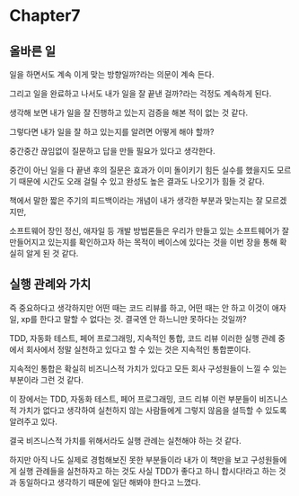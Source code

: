 # Chapter7
## 올바른 일

일을 하면서도 계속 이게 맞는 방향일까?라는 의문이 계속 든다.

그리고 일을 완료하고 나서도 내가 일을 잘 끝낸 걸까?라는 걱정도 계속하게 된다.

생각해 보면 내가 일을 잘 진행하고 있는지 검증을 해본 적이 없는 것 같다.

그렇다면 내가 일을 잘 하고 있는지를 알려면 어떻게 해야 할까?

중간중간 끊임없이 질문하고 답을 만들 필요가 있다고 생각한다.

중간이 아닌 일을 다 끝낸 후의 질문은 효과가 이미 돌이키기 힘든 실수를 했을지도 모르기 때문에 시간도 오래 걸릴 수 있고 완성도 높은 결과도 나오기가 힘들 것 같다.

책에서 말한 짧은 주기의 피드백이라는 개념이 내가 생각한 부분과 맞는지는 잘 모르겠지만,

소프트웨어 장인 정신, 애자일 등 개발 방법론들은 우리가 만들고 있는 소프트웨어가 잘 만들어지고 있는지를 확인하고자 하는 목적이 베이스에 있다는 것을 이번 장을 통해 확실히 알게 된 것 같다.

## 실행 관례와 가치

즉 중요하다고 생각하지만 어떤 때는 코드 리뷰를 하고, 어떤 때는 안 하고 이것이 애자일, xp를 한다고 말할 수 없다는 것. 결국엔 안 하느니만 못하다는 것일까?

TDD, 자동화 테스트, 페어 프로그래밍, 지속적인 통합, 코드 리뷰 이러한 실행 관례 중에서 회사에서 정말 실천하고 있다고 할 수 있는 것은 지속적인 통합뿐이다.

지속적인 통합은 확실히 비즈니스적 가치가 있다고 모든 회사 구성원들이 느낄 수 있는 부분이라 그런 것 같다.

이 장에서는 TDD, 자동화 테스트, 페어 프로그래밍, 코드 리뷰 이런 부분들이 비즈니스적 가치가 없다고 생각하여 실천하지 않는 사람들에게 그렇지 않음을 설득할 수 있도록 알려주고 있다.

결국 비즈니스적 가치를 위해서라도 실행 관례는 실천해야 하는 것 같다.

하지만 아직 나도 실제로 경험해보진 못한 부분들이라 내가 이 책만을 보고 구성원들에게 실행 관례들을 실천하자고 하는 것도 사실 TDD가 좋다고 하니 합시다!라고 하는 것과 동일하다고 생각하기 때문에 일단 해봐야 한다고 느꼈다.
